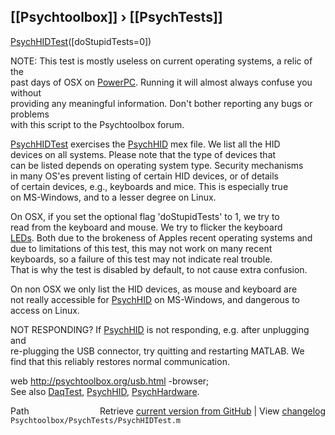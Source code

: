 ## [[Psychtoolbox]] &#8250; [[PsychTests]]

[PsychHIDTest](PsychHIDTest)([doStupidTests=0])  
  
NOTE: This test is mostly useless on current operating systems, a relic of the  
past days of OSX on [PowerPC](PowerPC). Running it will almost always confuse you without  
providing any meaningful information. Don't bother reporting any bugs or problems  
with this script to the Psychtoolbox forum.  
  
  
[PsychHIDTest](PsychHIDTest) exercises the [PsychHID](PsychHID) mex file. We list all the HID  
devices on all systems. Please note that the type of devices that  
can be listed depends on operating system type. Security mechanisms  
in many OS'es prevent listing of certain HID devices, or of details  
of certain devices, e.g., keyboards and mice. This is especially true  
on MS-Windows, and to a lesser degree on Linux.  
  
  
On OSX, if you set the optional flag 'doStupidTests' to 1, we try to  
read from the keyboard and mouse. We try to flicker the keyboard  
[LEDs](LEDs). Both due to the brokeness of Apples recent operating systems and  
due to limitations of this test, this may not work on many recent  
keyboards, so a failure of this test may not indicate real trouble.  
That is why the test is disabled by default, to not cause extra confusion.  
  
On non OSX we only list the HID devices, as mouse and keyboard are  
not really accessible for [PsychHID](PsychHID) on MS-Windows, and dangerous to access on Linux.  
  
NOT RESPONDING? If [PsychHID](PsychHID) is not responding, e.g. after unplugging and  
re-plugging the USB connector, try quitting and restarting MATLAB. We  
find that this reliably restores normal communication.   
  
web http://psychtoolbox.org/usb.html -browser;  
See also [DaqTest](DaqTest), [PsychHID](PsychHID), [PsychHardware](PsychHardware).  




<div class="code_header" style="text-align:right;">
  <span style="float:left;">Path&nbsp;&nbsp;</span> <span class="counter">Retrieve <a href=
  "https://raw.github.com/Psychtoolbox-3/Psychtoolbox-3/beta/Psychtoolbox/PsychTests/PsychHIDTest.m">current version from GitHub</a> | View <a href=
  "https://github.com/Psychtoolbox-3/Psychtoolbox-3/commits/beta/Psychtoolbox/PsychTests/PsychHIDTest.m">changelog</a></span>
</div>
<div class="code">
  <code>Psychtoolbox/PsychTests/PsychHIDTest.m</code>
</div>

